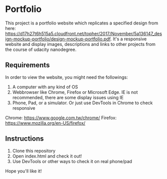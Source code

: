 # Portfolio

This project is a portfolio website which replicates a specified design from here: https://d17h27t6h515a5.cloudfront.net/topher/2017/November/5a136147_design-mockup-portfolio/design-mockup-portfolio.pdf.
It's a responsive website and display images, descriptions and links to other projects from the course of udacity nanodegree.

## Requirements

In order to view the website, you might need the followings:

  1. A computer with any kind of OS
  2. Webbrowser like Chrome, Firefox or Microsoft Edge. IE is not recommended, there are some display issues using IE
  3. Phone, Pad, or a simulator. Or just use DevTools in Chrome to check responsive

Chrome: https://www.google.com.tw/chrome/
Firefox: https://www.mozilla.org/en-US/firefox/

## Instructions

  1. Clone this repository
  2. Open index.html and check it out!
  3. Use DevTools or other ways to check it on real phone/pad

Hope you'll like it!
